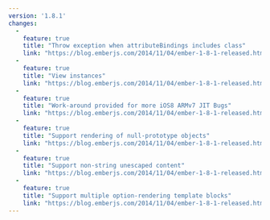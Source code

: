 ```yaml
---
version: '1.8.1'
changes:
  -
    feature: true
    title: "Throw exception when attributeBindings includes class"
    link: "https://blog.emberjs.com/2014/11/04/ember-1-8-1-released.html"
  -
    feature: true
    title: "View instances"
    link: "https://blog.emberjs.com/2014/11/04/ember-1-8-1-released.html"
  -
    feature: true
    title: "Work-around provided for more iOS8 ARMv7 JIT Bugs"
    link: "https://blog.emberjs.com/2014/11/04/ember-1-8-1-released.html"
  -
    feature: true
    title: "Support rendering of null-prototype objects"
    link: "https://blog.emberjs.com/2014/11/04/ember-1-8-1-released.html"
  -
    feature: true
    title: "Support non-string unescaped content"
    link: "https://blog.emberjs.com/2014/11/04/ember-1-8-1-released.html"
  -
    feature: true
    title: "Support multiple option-rendering template blocks"
    link: "https://blog.emberjs.com/2014/11/04/ember-1-8-1-released.html"
---
```

